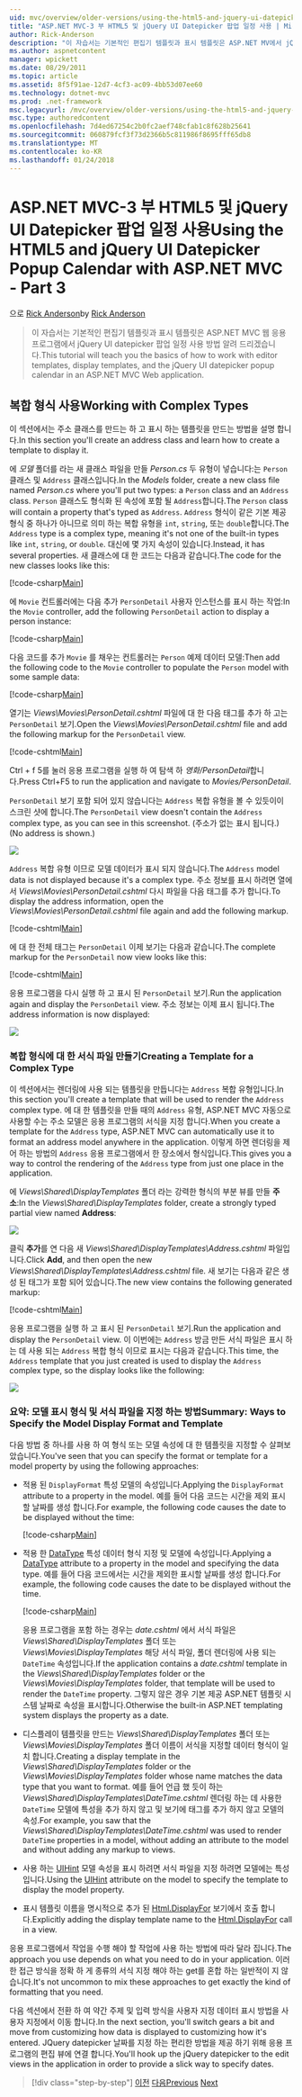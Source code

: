 ```yaml
---
uid: mvc/overview/older-versions/using-the-html5-and-jquery-ui-datepicker-popup-calendar-with-aspnet-mvc/using-the-html5-and-jquery-ui-datepicker-popup-calendar-with-aspnet-mvc-part-3
title: "ASP.NET MVC-3 부 HTML5 및 jQuery UI Datepicker 팝업 일정 사용 | Microsoft Docs"
author: Rick-Anderson
description: "이 자습서는 기본적인 편집기 템플릿과 표시 템플릿은 ASP.NET MV에서 jQuery UI datepicker 팝업 일정 사용 방법 알려 드리겠습니다 중..."
ms.author: aspnetcontent
manager: wpickett
ms.date: 08/29/2011
ms.topic: article
ms.assetid: 8f5f91ae-12d7-4cf3-ac09-4bb53d07ee60
ms.technology: dotnet-mvc
ms.prod: .net-framework
msc.legacyurl: /mvc/overview/older-versions/using-the-html5-and-jquery-ui-datepicker-popup-calendar-with-aspnet-mvc/using-the-html5-and-jquery-ui-datepicker-popup-calendar-with-aspnet-mvc-part-3
msc.type: authoredcontent
ms.openlocfilehash: 7d4ed67254c2b0fc2aef748cfab1c8f628b25641
ms.sourcegitcommit: 060879fcf3f73d2366b5c811986f8695fff65db8
ms.translationtype: MT
ms.contentlocale: ko-KR
ms.lasthandoff: 01/24/2018
---
```

<a name="using-the-html5-and-jquery-ui-datepicker-popup-calendar-with-aspnet-mvc---part-3"></a><span data-ttu-id="2872b-103">ASP.NET MVC-3 부 HTML5 및 jQuery UI Datepicker 팝업 일정 사용</span><span class="sxs-lookup"><span data-stu-id="2872b-103">Using the HTML5 and jQuery UI Datepicker Popup Calendar with ASP.NET MVC - Part 3</span></span>
====================
<span data-ttu-id="2872b-104">으로 [Rick Anderson](https://github.com/Rick-Anderson)</span><span class="sxs-lookup"><span data-stu-id="2872b-104">by [Rick Anderson](https://github.com/Rick-Anderson)</span></span>

> <span data-ttu-id="2872b-105">이 자습서는 기본적인 편집기 템플릿과 표시 템플릿은 ASP.NET MVC 웹 응용 프로그램에서 jQuery UI datepicker 팝업 일정 사용 방법 알려 드리겠습니다.</span><span class="sxs-lookup"><span data-stu-id="2872b-105">This tutorial will teach you the basics of how to work with editor templates, display templates, and the jQuery UI datepicker popup calendar in an ASP.NET MVC Web application.</span></span>


## <a name="working-with-complex-types"></a><span data-ttu-id="2872b-106">복합 형식 사용</span><span class="sxs-lookup"><span data-stu-id="2872b-106">Working with Complex Types</span></span>

<span data-ttu-id="2872b-107">이 섹션에서는 주소 클래스를 만드는 하 고 표시 하는 템플릿을 만드는 방법을 설명 합니다.</span><span class="sxs-lookup"><span data-stu-id="2872b-107">In this section you'll create an address class and learn how to create a template to display it.</span></span>

<span data-ttu-id="2872b-108">에 *모델* 폴더를 라는 새 클래스 파일을 만들 *Person.cs* 두 유형이 넣습니다:는 `Person` 클래스 및 `Address` 클래스입니다.</span><span class="sxs-lookup"><span data-stu-id="2872b-108">In the *Models* folder, create a new class file named *Person.cs* where you'll put two types: a `Person` class and an `Address` class.</span></span> <span data-ttu-id="2872b-109">`Person` 클래스도 형식화 된 속성에 포함 될 `Address`합니다.</span><span class="sxs-lookup"><span data-stu-id="2872b-109">The `Person` class will contain a property that's typed as `Address`.</span></span> <span data-ttu-id="2872b-110">`Address` 형식이 같은 기본 제공 형식 중 하나가 아니므로 의미 하는 복합 유형을 `int`, `string`, 또는 `double`합니다.</span><span class="sxs-lookup"><span data-stu-id="2872b-110">The `Address` type is a complex type, meaning it's not one of the built-in types like `int`, `string`, or `double`.</span></span> <span data-ttu-id="2872b-111">대신에 몇 가지 속성이 있습니다.</span><span class="sxs-lookup"><span data-stu-id="2872b-111">Instead, it has several properties.</span></span> <span data-ttu-id="2872b-112">새 클래스에 대 한 코드는 다음과 같습니다.</span><span class="sxs-lookup"><span data-stu-id="2872b-112">The code for the new classes looks like this:</span></span>

[!code-csharp[Main](using-the-html5-and-jquery-ui-datepicker-popup-calendar-with-aspnet-mvc-part-3/samples/sample1.cs)]

<span data-ttu-id="2872b-113">에 `Movie` 컨트롤러에는 다음 추가 `PersonDetail` 사용자 인스턴스를 표시 하는 작업:</span><span class="sxs-lookup"><span data-stu-id="2872b-113">In the `Movie` controller, add the following `PersonDetail` action to display a person instance:</span></span>

[!code-csharp[Main](using-the-html5-and-jquery-ui-datepicker-popup-calendar-with-aspnet-mvc-part-3/samples/sample2.cs)]

<span data-ttu-id="2872b-114">다음 코드를 추가 `Movie` 를 채우는 컨트롤러는 `Person` 예제 데이터 모델:</span><span class="sxs-lookup"><span data-stu-id="2872b-114">Then add the following code to the `Movie` controller to populate the `Person` model with some sample data:</span></span>

[!code-csharp[Main](using-the-html5-and-jquery-ui-datepicker-popup-calendar-with-aspnet-mvc-part-3/samples/sample3.cs)]

<span data-ttu-id="2872b-115">열기는 *Views\Movies\PersonDetail.cshtml* 파일에 대 한 다음 태그를 추가 하 고는 `PersonDetail` 보기.</span><span class="sxs-lookup"><span data-stu-id="2872b-115">Open the *Views\Movies\PersonDetail.cshtml* file and add the following markup for the `PersonDetail` view.</span></span>

[!code-cshtml[Main](using-the-html5-and-jquery-ui-datepicker-popup-calendar-with-aspnet-mvc-part-3/samples/sample4.cshtml)]

<span data-ttu-id="2872b-116">Ctrl + f 5를 눌러 응용 프로그램을 실행 하 여 탐색 하 *영화/PersonDetail*합니다.</span><span class="sxs-lookup"><span data-stu-id="2872b-116">Press Ctrl+F5 to run the application and navigate to *Movies/PersonDetail*.</span></span>

<span data-ttu-id="2872b-117">`PersonDetail` 보기 포함 되어 있지 않습니다는 `Address` 복합 유형을 볼 수 있듯이이 스크린 샷에 합니다.</span><span class="sxs-lookup"><span data-stu-id="2872b-117">The `PersonDetail` view doesn't contain the `Address` complex type, as you can see in this screenshot.</span></span> <span data-ttu-id="2872b-118">(주소가 없는 표시 됩니다.)</span><span class="sxs-lookup"><span data-stu-id="2872b-118">(No address is shown.)</span></span>

![](using-the-html5-and-jquery-ui-datepicker-popup-calendar-with-aspnet-mvc-part-3/_static/image1.png)

<span data-ttu-id="2872b-119">`Address` 복합 유형 이므로 모델 데이터가 표시 되지 않습니다.</span><span class="sxs-lookup"><span data-stu-id="2872b-119">The `Address` model data is not displayed because it's a complex type.</span></span> <span data-ttu-id="2872b-120">주소 정보를 표시 하려면 열에서 *Views\Movies\PersonDetail.cshtml* 다시 파일을 다음 태그를 추가 합니다.</span><span class="sxs-lookup"><span data-stu-id="2872b-120">To display the address information, open the *Views\Movies\PersonDetail.cshtml* file again and add the following markup.</span></span>

[!code-cshtml[Main](using-the-html5-and-jquery-ui-datepicker-popup-calendar-with-aspnet-mvc-part-3/samples/sample5.cshtml)]

<span data-ttu-id="2872b-121">에 대 한 전체 태그는 `PersonDetail` 이제 보기는 다음과 같습니다.</span><span class="sxs-lookup"><span data-stu-id="2872b-121">The complete markup for the `PersonDetail` now view looks like this:</span></span>

[!code-cshtml[Main](using-the-html5-and-jquery-ui-datepicker-popup-calendar-with-aspnet-mvc-part-3/samples/sample6.cshtml)]

<span data-ttu-id="2872b-122">응용 프로그램을 다시 실행 하 고 표시 된 `PersonDetail` 보기.</span><span class="sxs-lookup"><span data-stu-id="2872b-122">Run the application again and display the `PersonDetail` view.</span></span> <span data-ttu-id="2872b-123">주소 정보는 이제 표시 됩니다.</span><span class="sxs-lookup"><span data-stu-id="2872b-123">The address information is now displayed:</span></span>

![](using-the-html5-and-jquery-ui-datepicker-popup-calendar-with-aspnet-mvc-part-3/_static/image2.png)

### <a name="creating-a-template-for-a-complex-type"></a><span data-ttu-id="2872b-124">복합 형식에 대 한 서식 파일 만들기</span><span class="sxs-lookup"><span data-stu-id="2872b-124">Creating a Template for a Complex Type</span></span>

<span data-ttu-id="2872b-125">이 섹션에서는 렌더링에 사용 되는 템플릿을 만듭니다는 `Address` 복합 유형입니다.</span><span class="sxs-lookup"><span data-stu-id="2872b-125">In this section you'll create a template that will be used to render the `Address` complex type.</span></span> <span data-ttu-id="2872b-126">에 대 한 템플릿을 만들 때의 `Address` 유형, ASP.NET MVC 자동으로 사용할 수는 주소 모델은 응용 프로그램의 서식을 지정 합니다.</span><span class="sxs-lookup"><span data-stu-id="2872b-126">When you create a template for the `Address` type, ASP.NET MVC can automatically use it to format an address model anywhere in the application.</span></span> <span data-ttu-id="2872b-127">이렇게 하면 렌더링을 제어 하는 방법의 `Address` 응용 프로그램에서 한 장소에서 형식입니다.</span><span class="sxs-lookup"><span data-stu-id="2872b-127">This gives you a way to control the rendering of the `Address` type from just one place in the application.</span></span>

<span data-ttu-id="2872b-128">에 *Views\Shared\DisplayTemplates* 폴더 라는 강력한 형식의 부분 뷰를 만들 **주소**:</span><span class="sxs-lookup"><span data-stu-id="2872b-128">In the *Views\Shared\DisplayTemplates* folder, create a strongly typed partial view named **Address**:</span></span>

![](using-the-html5-and-jquery-ui-datepicker-popup-calendar-with-aspnet-mvc-part-3/_static/image3.png)

<span data-ttu-id="2872b-129">클릭 **추가**를 연 다음 새 *Views\Shared\DisplayTemplates\Address.cshtml* 파일입니다.</span><span class="sxs-lookup"><span data-stu-id="2872b-129">Click **Add**, and then open the new *Views\Shared\DisplayTemplates\Address.cshtml* file.</span></span> <span data-ttu-id="2872b-130">새 보기는 다음과 같은 생성 된 태그가 포함 되어 있습니다.</span><span class="sxs-lookup"><span data-stu-id="2872b-130">The new view contains the following generated markup:</span></span>

[!code-cshtml[Main](using-the-html5-and-jquery-ui-datepicker-popup-calendar-with-aspnet-mvc-part-3/samples/sample7.cshtml)]

<span data-ttu-id="2872b-131">응용 프로그램을 실행 하 고 표시 된 `PersonDetail` 보기.</span><span class="sxs-lookup"><span data-stu-id="2872b-131">Run the application and display the `PersonDetail` view.</span></span> <span data-ttu-id="2872b-132">이 이번에는 `Address` 방금 만든 서식 파일은 표시 하는 데 사용 되는 `Address` 복합 형식 이므로 표시는 다음과 같습니다.</span><span class="sxs-lookup"><span data-stu-id="2872b-132">This time, the `Address` template that you just created is used to display the `Address` complex type, so the display looks like the following:</span></span>

![](using-the-html5-and-jquery-ui-datepicker-popup-calendar-with-aspnet-mvc-part-3/_static/image4.png)

### <a name="summary-ways-to-specify-the-model-display-format-and-template"></a><span data-ttu-id="2872b-133">요약: 모델 표시 형식 및 서식 파일을 지정 하는 방법</span><span class="sxs-lookup"><span data-stu-id="2872b-133">Summary: Ways to Specify the Model Display Format and Template</span></span>

<span data-ttu-id="2872b-134">다음 방법 중 하나를 사용 하 여 형식 또는 모델 속성에 대 한 템플릿을 지정할 수 살펴보았습니다.</span><span class="sxs-lookup"><span data-stu-id="2872b-134">You've seen that you can specify the format or template for a model property by using the following approaches:</span></span>

- <span data-ttu-id="2872b-135">적용 된 `DisplayFormat` 특성 모델의 속성입니다.</span><span class="sxs-lookup"><span data-stu-id="2872b-135">Applying the `DisplayFormat` attribute to a property in the model.</span></span> <span data-ttu-id="2872b-136">예를 들어 다음 코드는 시간을 제외 표시할 날짜를 생성 합니다.</span><span class="sxs-lookup"><span data-stu-id="2872b-136">For example, the following code causes the date to be displayed without the time:</span></span>

    [!code-csharp[Main](using-the-html5-and-jquery-ui-datepicker-popup-calendar-with-aspnet-mvc-part-3/samples/sample8.cs)]
- <span data-ttu-id="2872b-137">적용 한 [DataType](https://msdn.microsoft.com/library/system.componentmodel.dataannotations.datatype.aspx) 특성 데이터 형식 지정 및 모델에 속성입니다.</span><span class="sxs-lookup"><span data-stu-id="2872b-137">Applying a [DataType](https://msdn.microsoft.com/library/system.componentmodel.dataannotations.datatype.aspx) attribute to a property in the model and specifying the data type.</span></span> <span data-ttu-id="2872b-138">예를 들어 다음 코드에서는 시간을 제외한 표시할 날짜를 생성 합니다.</span><span class="sxs-lookup"><span data-stu-id="2872b-138">For example, the following code causes the date to be displayed without the time.</span></span>

    [!code-csharp[Main](using-the-html5-and-jquery-ui-datepicker-popup-calendar-with-aspnet-mvc-part-3/samples/sample9.cs)]

    <span data-ttu-id="2872b-139">응용 프로그램을 포함 하는 경우는 *date.cshtml* 에서 서식 파일은 *Views\Shared\DisplayTemplates* 폴더 또는 *Views\Movies\DisplayTemplates* 해당 서식 파일, 폴더 렌더링에 사용 되는 `DateTime` 속성입니다.</span><span class="sxs-lookup"><span data-stu-id="2872b-139">If the application contains a *date.cshtml* template in the *Views\Shared\DisplayTemplates* folder or the *Views\Movies\DisplayTemplates* folder, that template will be used to render the `DateTime` property.</span></span> <span data-ttu-id="2872b-140">그렇지 않은 경우 기본 제공 ASP.NET 템플릿 시스템 날짜로 속성을 표시합니다.</span><span class="sxs-lookup"><span data-stu-id="2872b-140">Otherwise the built-in ASP.NET templating system displays the property as a date.</span></span>
- <span data-ttu-id="2872b-141">디스플레이 템플릿을 만드는 *Views\Shared\DisplayTemplates* 폴더 또는 *Views\Movies\DisplayTemplates* 폴더 이름이 서식을 지정할 데이터 형식이 일치 합니다.</span><span class="sxs-lookup"><span data-stu-id="2872b-141">Creating a display template in the *Views\Shared\DisplayTemplates* folder or the *Views\Movies\DisplayTemplates* folder whose name matches the data type that you want to format.</span></span> <span data-ttu-id="2872b-142">예를 들어 언급 했 듯이 하는 *Views\Shared\DisplayTemplates\DateTime.cshtml* 렌더링 하는 데 사용한 `DateTime` 모델에 특성을 추가 하지 않고 및 보기에 태그를 추가 하지 않고 모델의 속성.</span><span class="sxs-lookup"><span data-stu-id="2872b-142">For example, you saw that the *Views\Shared\DisplayTemplates\DateTime.cshtml* was used to render `DateTime` properties in a model, without adding an attribute to the model and without adding any markup to views.</span></span>
- <span data-ttu-id="2872b-143">사용 하는 [UIHint](https://msdn.microsoft.com/library/system.componentmodel.dataannotations.uihintattribute.uihint.aspx) 모델 속성을 표시 하려면 서식 파일을 지정 하려면 모델에는 특성입니다.</span><span class="sxs-lookup"><span data-stu-id="2872b-143">Using the [UIHint](https://msdn.microsoft.com/library/system.componentmodel.dataannotations.uihintattribute.uihint.aspx) attribute on the model to specify the template to display the model property.</span></span>
- <span data-ttu-id="2872b-144">표시 템플릿 이름을 명시적으로 추가 된 [Html.DisplayFor](https://msdn.microsoft.com/library/ee407420.aspx) 보기에서 호출 합니다.</span><span class="sxs-lookup"><span data-stu-id="2872b-144">Explicitly adding the display template name to the [Html.DisplayFor](https://msdn.microsoft.com/library/ee407420.aspx) call in a view.</span></span>

<span data-ttu-id="2872b-145">응용 프로그램에서 작업을 수행 해야 할 작업에 사용 하는 방법에 따라 달라 집니다.</span><span class="sxs-lookup"><span data-stu-id="2872b-145">The approach you use depends on what you need to do in your application.</span></span> <span data-ttu-id="2872b-146">이러한 접근 방식을 정확 하 게 종류의 서식 지정 해야 하는 get를 혼합 하는 일반적이 지 않습니다.</span><span class="sxs-lookup"><span data-stu-id="2872b-146">It's not uncommon to mix these approaches to get exactly the kind of formatting that you need.</span></span>

<span data-ttu-id="2872b-147">다음 섹션에서 전환 하 여 약간 주제 및 입력 방식을 사용자 지정 데이터 표시 방법을 사용자 지정에서 이동 합니다.</span><span class="sxs-lookup"><span data-stu-id="2872b-147">In the next section, you'll switch gears a bit and move from customizing how data is displayed to customizing how it's entered.</span></span> <span data-ttu-id="2872b-148">JQuery datepicker 날짜를 지정 하는 편리한 방법을 제공 하기 위해 응용 프로그램의 편집 뷰에 연결 합니다.</span><span class="sxs-lookup"><span data-stu-id="2872b-148">You'll hook up the jQuery datepicker to the edit views in the application in order to provide a slick way to specify dates.</span></span>

>[!div class="step-by-step"]
<span data-ttu-id="2872b-149">[이전](using-the-html5-and-jquery-ui-datepicker-popup-calendar-with-aspnet-mvc-part-2.md)
[다음](using-the-html5-and-jquery-ui-datepicker-popup-calendar-with-aspnet-mvc-part-4.md)</span><span class="sxs-lookup"><span data-stu-id="2872b-149">[Previous](using-the-html5-and-jquery-ui-datepicker-popup-calendar-with-aspnet-mvc-part-2.md)
[Next](using-the-html5-and-jquery-ui-datepicker-popup-calendar-with-aspnet-mvc-part-4.md)</span></span>

